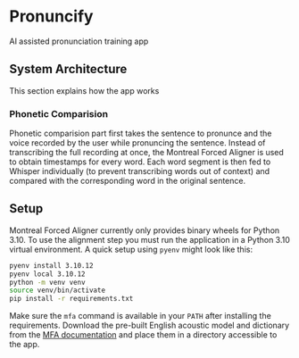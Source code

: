# Pronuncify

AI assisted pronunciation training app

## System Architecture

This section explains how the app works

### Phonetic Comparision
Phonetic comparision part first takes the sentence to pronunce and the voice recorded by the user while pronuncing the sentence. Instead of transcribing the full recording at once, the Montreal Forced Aligner is used to obtain timestamps for every word. Each word segment is then fed to Whisper individually (to prevent transcribing words out of context) and compared with the corresponding word in the original sentence.

## Setup

Montreal Forced Aligner currently only provides binary wheels for Python 3.10.
To use the alignment step you must run the application in a Python 3.10
virtual environment. A quick setup using `pyenv` might look like this:

```bash
pyenv install 3.10.12
pyenv local 3.10.12
python -m venv venv
source venv/bin/activate
pip install -r requirements.txt
```

Make sure the `mfa` command is available in your `PATH` after installing the
requirements. Download the pre-built English acoustic model and dictionary from
the [MFA documentation](https://montreal-forced-aligner.readthedocs.io/) and
place them in a directory accessible to the app.
